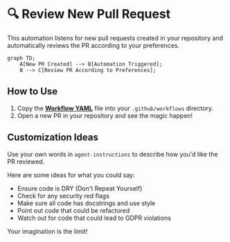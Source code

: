# 🔍 Review New Pull Request

This automation listens for new pull requests created in your repository and automatically reviews the PR according to your preferences.

```mermaid
graph TD;
    A[New PR Created] --> B[Automation Triggered];
    B --> C[Review PR According to Preferences];
```

## How to Use

1. Copy the **[Workflow YAML](./workflow.yaml)** file into your `.github/workflows` directory. 
2. Open a new PR in your repository and see the magic happen!

## Customization Ideas

Use your own words in `agent-instructions` to describe how you'd like the PR reviewed.

Here are some ideas for what you could say:
* Ensure code is DRY (Don't Repeat Yourself)
* Check for any security red flags
* Make sure all code has docstrings and use style <x>
* Point out code that could be refactored
* Watch out for code that could lead to GDPR violations

Your imagination is the limit!
